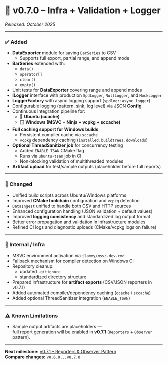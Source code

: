# 🧩 v0.7.0 – Infra + Validation + Logger  
_Released: October 2025_

---

### ✅ Added
- **DataExporter** module for saving `BarSeries` to CSV  
  - Supports full export, partial range, and append mode
- **BarSeries** extended with:
  - `data()`
  - `operator[]`
  - `clear()`
  - `empty()`
- Unit tests for **DataExporter** covering range and append modes
- **ILogger** interface with production `SpdLogger`, `NullLogger`, and `MockLogger`
- **LoggerFactory** with async logging support (`spdlog::async_logger`)
- Configurable logging (pattern, sink, log level) via JSON **Config**
- Continuous Integration pipeline for:
  - 🐧 **Ubuntu (ccache)**
  - 🪟 **Windows (MSVC + Ninja + vcpkg + sccache)**
- **Full caching support for Windows builds**
  - Persistent compiler cache via `sccache`
  - `vcpkg` dependency caching (`installed`, `buildtrees`, `downloads`)
- **Optional ThreadSanitizer job** for concurrency testing  
  - Added `ENABLE_TSAN` CMake flag  
  - Runs via `ubuntu-tsan` job in CI  
  - Non-blocking validation of multithreaded modules
- **Artifact upload** for test/sample outputs (placeholder before full reports)

---

### 🔄 Changed
- Unified build scripts across Ubuntu/Windows platforms
- Improved **CMake toolchain** configuration and `vcpkg` detection  
- `DataIngest` unified to handle both CSV and HTTP sources
- Enhanced configuration handling (JSON validation + default values)
- Improved **logging consistency** and standardized log output format
- Better error propagation and validation in infrastructure modules
- Refined CI logs and diagnostic uploads (CMake/vcpkg logs on failure)

---

### 🧹 Internal / Infra
- MSVC environment activation via `ilammy/msvc-dev-cmd`
- Fallback mechanism for compiler detection on Windows CI
- Repository cleanup:
  - updated `.gitignore`
  - standardized directory structure  
- Prepared infrastructure for **artifact exports** (CSV/JSON reporters in v0.7.1)
- Added automated compiler/dependency caching (`ccache` / `sccache`)
- Added optional ThreadSanitizer integration (`ENABLE_TSAN`)

---

### ⚠️ Known Limitations
- Sample output artifacts are placeholders —  
  full report generation will be enabled in **v0.7.1** (`Reporters` + `Observer` pattern).

---

**Next milestone:** [v0.7.1 – Reporters & Observer Pattern](https://github.com/diwiw/QuantumGradesApp/milestone/4)  
**Compare changes:** [`v0.6.0...v0.7.0`](https://github.com/diwiw/QuantumGradesApp/compare/v0.6.0...v0.7.0)
